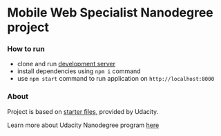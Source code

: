 # Mobile Web Specialist Nanodegree project

### How to run

- clone and run [development server](https://github.com/udacity/mws-restaurant-stage-2)
- install dependencies using `npm i` command
- use `npm start` command to run application on `http://localhost:8000`

### About

Project is based on [starter files](https://github.com/udacity/mws-restaurant-stage-1), provided by Udacity.

Learn more about Udacity Nanodegree program [here](https://www.udacity.com/course/mobile-web-specialist-nanodegree--nd024)